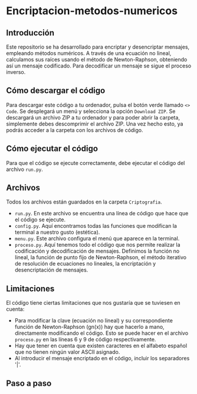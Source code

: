 # Encriptacion-metodos-numericos

## Introducción 
Este repositorio se ha desarrollado para encriptar y desencriptar mensajes, empleando métodos numéricos. A través de una ecuación no lineal, calculamos sus raíces usando el método de Newton-Raphson, obteniendo así un mensaje codificado. Para decodificar un mensaje se sigue el proceso inverso. 

## Cómo descargar el código
Para descargar este código a tu ordenador, pulsa el botón verde llamado `<> Code`. Se desplegará un menú y selecciona la opción `Download ZIP`. Se descargará un archivo ZIP a tu ordenador y para poder abrir la carpeta, simplemente debes descomprimir el archivo ZIP. Una vez hecho esto, ya podrás acceder a la carpeta con los archivos de código.

## Cómo ejecutar el código
Para que el código se ejecute correctamente, debe ejecutar el código del archivo `run.py`.

## Archivos
Todos los archivos están guardados en la carpeta `Criptografia`.
- `run.py`. En este archivo se encuentra una línea de código que hace que el código se ejecute.
- `config.py`. Aquí encontramos todas las funciones que modifican la terminal a nuestro gusto (estética).
- `menu.py`. Este archivo configura el menú que aparece en la terminal.
- `proceso.py`. Aquí tenemos todo el código que nos permite realizar la codificación y decodificación de mensajes. Definimos la función no lineal, la función de punto fijo de Newton-Raphson, el método iterativo de resolución de ecuaciones no lineales, la encriptación y desencriptación de mensajes.

## Limitaciones
El código tiene ciertas limitaciones que nos gustaría que se tuviesen en cuenta:
- Para modificar la clave (ecuación no lineal) y su correspondiente función de Newton-Raphson (gn(x)) hay que hacerlo a mano, directamente modificando el código. Esto se puede hacer en el archivo `proceso.py` en las líneas 6 y 9 de código respectivamente.
- Hay que tener en cuenta que existen caracteres en el alfabeto español que no tienen ningún valor ASCII asignado.
- Al introducir el mensaje encriptado en el código, incluir los separadores '|'.

## Paso a paso
